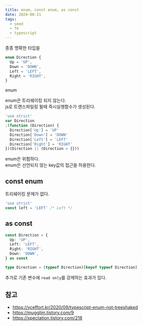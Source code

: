 ```yaml
---
title: enum, const enum, as const
date: 2024-08-21
tags:
  - seed
  - fe
  - typescript
---
```


종종 명확한 타입을 

```ts
enum Direction {
  Up = 'UP',
  Down = 'DOWN',
  Left = 'LEFT',
  Right = 'RIGHT',
}
```

enum

enum은 트리쉐이킹 되지 않는다.   
js로 트랜스파일링 될때 즉시실행함수가 생성된다.

```js
'use strict'
var Direction
;(function (Direction) {
  Direction['Up'] = 'UP'
  Direction['Down'] = 'DOWN'
  Direction['Left'] = 'LEFT'
  Direction['Right'] = 'RIGHT'
})(Direction || (Direction = {}))
```

enum은 위험하다.   
enum은 선언되지 않는 key값의 접근을 허용한다.

## const enum

트리쉐이킹 문제가 없다.

```ts
'use strict'
const left = 'LEFT' /* Left */
```

## as const

```ts
const Direction = {
  Up: 'UP',
  Left: 'LEFT',
  Right: 'RIGHT',
  Down: 'DOWN',
} as const

type Direction = (typeof Direction)[keyof typeof Direction]
```
 
 추가로 기존 변수에 `read only`를 강제하는 효과가 있다.

## 참고

- https://yceffort.kr/2020/09/typescript-enum-not-treeshaked
- https://mugglim.tistory.com/9
- https://xpectation.tistory.com/218

